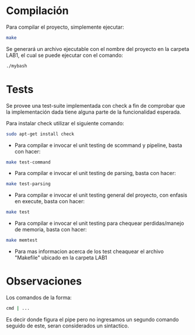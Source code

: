 # Compilación

Para compilar el proyecto, simplemente ejecutar: 

```bash
make
```
Se generará un archivo ejecutable con el nombre del proyecto en la carpeta LAB1, el cual se puede ejecutar con el comando: 

```bash
./mybash
```

# Tests

Se provee una test-suite implementada con check a fin de comprobar que la implementación dada
tiene alguna parte de la funcionalidad esperada. 

Para instalar check utilizar el siguiente comando: 

```bash
sudo apt-get install check
```

- Para compilar e invocar el unit testing de scommand y pipeline, basta con hacer:

```bash
make test-command
```

- Para compilar e invocar el unit testing de parsing, basta con hacer:

```bash
make test-parsing
```

- Para compilar e invocar el unit testing general del proyecto, con enfasis en execute, basta con hacer: 

```bash
make test
```

- Para compilar e invocar el unit testing para chequear perdidas/manejo de memoria, basta con hacer: 

```bash
make memtest
```
- Para mas informacion acerca de los test cheaquear el archivo "Makefile" ubicado en la carpeta LAB1

# Observaciones

Los comandos de la forma: 

```bash
cmd | ...
```
Es decir donde figura el pipe pero no ingresamos un segundo comando seguido de este, seran considerados un sintactico.
